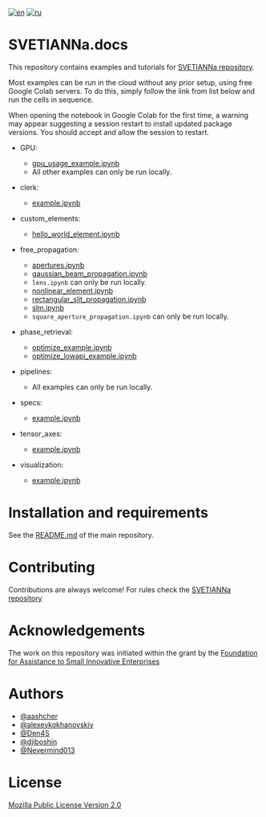 [![en](https://img.shields.io/badge/lang-EN-blue.svg)](https://github.com/CompPhysLab/SVETlANNa.docs/blob/main/README.md)
[![ru](https://img.shields.io/badge/lang-RU-green.svg)](https://github.com/CompPhysLab/SVETlANNa.docs/blob/main/README.ru.md)

# SVETlANNa.docs

This repository contains examples and tutorials for [SVETlANNa repository](https://github.com/CompPhysLab/SVETlANNa/blob/main).

Most examples can be run in the cloud without any prior setup, using free Google Colab servers.
To do this, simply follow the link from list below and run the cells in sequence.

When opening the notebook in Google Colab for the first time, a warning may appear suggesting a session restart to install updated package versions.
You should accept and allow the session to restart.

- GPU:
    - [gpu_usage_example.ipynb](https://colab.research.google.com/github/CompPhysLab/SVETlANNa.docs/blob/main/examples_ru/GPU/gpu_usage_example.ipynb)
    - All other examples can only be run locally.

- clerk:
    - [example.ipynb](https://colab.research.google.com/github/CompPhysLab/SVETlANNa.docs/blob/main/clerk/example.ipynb)

- custom_elements:
    - [hello_world_element.ipynb](https://colab.research.google.com/github/CompPhysLab/SVETlANNa.docs/blob/main/custom_elements/hello_world_element.ipynb)

- free_propagation:
    - [apertures.ipynb](https://colab.research.google.com/github/CompPhysLab/SVETlANNa.docs/blob/main/free_propagation/apertures.ipynb)
    - [gaussian_beam_propagation.ipynb](https://colab.research.google.com/github/CompPhysLab/SVETlANNa.docs/blob/main/free_propagation/gaussian_beam_propagation.ipynb)
    - `lens.ipynb` can only be run locally.
    - [nonlinear_element.ipynb](https://colab.research.google.com/github/CompPhysLab/SVETlANNa.docs/blob/main/free_propagation/nonlinear_element.ipynb)
    - [rectangular_slit_propagation.ipynb](https://colab.research.google.com/github/CompPhysLab/SVETlANNa.docs/blob/main/free_propagation/rectangular_slit_propagation.ipynb)
    - [slm.ipynb](https://colab.research.google.com/github/CompPhysLab/SVETlANNa.docs/blob/main/free_propagation/slm.ipynb)
    - `square_aperture_propagation.ipynb` can only be run locally.

- phase_retrieval:
    - [optimize_example.ipynb](https://colab.research.google.com/github/CompPhysLab/SVETlANNa.docs/blob/main/phase_retrieval/optimize_example.ipynb)
    - [optimize_lowapi_example.ipynb](https://colab.research.google.com/github/CompPhysLab/SVETlANNa.docs/blob/main/phase_retrieval/optimize_lowapi_example.ipynb)

- pipelines:
    - All examples can only be run locally.

- specs:
    - [example.ipynb](https://colab.research.google.com/github/CompPhysLab/SVETlANNa.docs/blob/main/specs/example.ipynb)

- tensor_axes:
    - [example.ipynb](https://colab.research.google.com/github/CompPhysLab/SVETlANNa.docs/blob/main/tensor_axes/example.ipynb)

- visualization:
    - [example.ipynb](https://colab.research.google.com/github/CompPhysLab/SVETlANNa.docs/blob/main/visualization/example.ipynb)


# Installation and requirements

See the [README.md](https://github.com/CompPhysLab/SVETlANNa/blob/main/README.md) of the main repository.

# Contributing

Contributions are always welcome! For rules check the [SVETlANNa repository](https://github.com/CompPhysLab/SVETlANNa/tree/dev)

# Acknowledgements

The work on this repository was initiated within the grant by the [Foundation for Assistance to Small Innovative Enterprises](https://en.fasie.ru/)

# Authors

- [@aashcher](https://github.com/aashcher)
- [@alexeykokhanovskiy](https://github.com/alexeykokhanovskiy)
- [@Den4S](https://github.com/Den4S)
- [@djiboshin](https://github.com/djiboshin)
- [@Nevermind013](https://github.com/Nevermind013)

# License

[Mozilla Public License Version 2.0](https://www.mozilla.org/en-US/MPL/2.0/)
